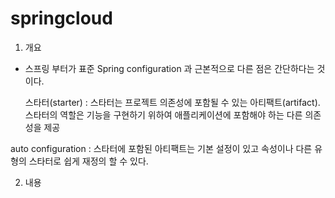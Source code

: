 # springcloud
1. 개요
 * 스프링 부터가 표준 Spring configuration 과 근본적으로 다른 점은 간단하다는 것이다.
  
   스타터(starter) : 스타터는 프로젝트 의존성에 포함될 수 있는 아티팩트(artifact). 
                    스타터의 역할은 기능을 구현하기 위하여 애플리케이션에 포함해야 하는 다른 의존성을 제공
                           
  auto configuration : 스타터에 포함된 아티팩트는 기본 설정이 있고 속성이나 다른 유형의 스타터로 쉽게 
                       재정의 할 수 있다.

2. 내용

